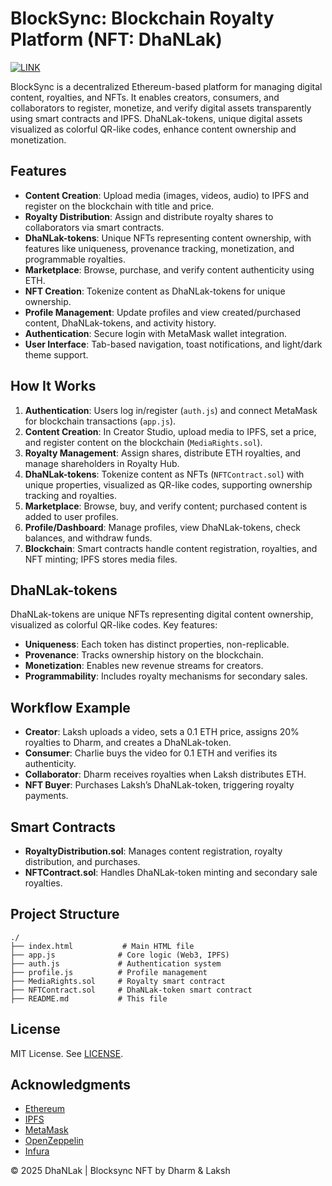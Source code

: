 # BlockSync: Blockchain Royalty Platform (NFT: DhaNLak)
[![LINK](https://img.shields.io/badge/Visit%20Website-7c3ca1)](https://dharmthummar.github.io/Blockchain-Media-NFT-DhaNLak/)

BlockSync is a decentralized Ethereum-based platform for managing digital content, royalties, and NFTs. It enables creators, consumers, and collaborators to register, monetize, and verify digital assets transparently using smart contracts and IPFS. DhaNLak-tokens, unique digital assets visualized as colorful QR-like codes, enhance content ownership and monetization.

## Features

- **Content Creation**: Upload media (images, videos, audio) to IPFS and register on the blockchain with title and price.
- **Royalty Distribution**: Assign and distribute royalty shares to collaborators via smart contracts.
- **DhaNLak-tokens**: Unique NFTs representing content ownership, with features like uniqueness, provenance tracking, monetization, and programmable royalties.
- **Marketplace**: Browse, purchase, and verify content authenticity using ETH.
- **NFT Creation**: Tokenize content as DhaNLak-tokens for unique ownership.
- **Profile Management**: Update profiles and view created/purchased content, DhaNLak-tokens, and activity history.
- **Authentication**: Secure login with MetaMask wallet integration.
- **User Interface**: Tab-based navigation, toast notifications, and light/dark theme support.

## How It Works

1. **Authentication**: Users log in/register (`auth.js`) and connect MetaMask for blockchain transactions (`app.js`).
2. **Content Creation**: In Creator Studio, upload media to IPFS, set a price, and register content on the blockchain (`MediaRights.sol`).
3. **Royalty Management**: Assign shares, distribute ETH royalties, and manage shareholders in Royalty Hub.
4. **DhaNLak-tokens**: Tokenize content as NFTs (`NFTContract.sol`) with unique properties, visualized as QR-like codes, supporting ownership tracking and royalties.
5. **Marketplace**: Browse, buy, and verify content; purchased content is added to user profiles.
6. **Profile/Dashboard**: Manage profiles, view DhaNLak-tokens, check balances, and withdraw funds.
7. **Blockchain**: Smart contracts handle content registration, royalties, and NFT minting; IPFS stores media files.

## DhaNLak-tokens
DhaNLak-tokens are unique NFTs representing digital content ownership, visualized as colorful QR-like codes. Key features:
- **Uniqueness**: Each token has distinct properties, non-replicable.
- **Provenance**: Tracks ownership history on the blockchain.
- **Monetization**: Enables new revenue streams for creators.
- **Programmability**: Includes royalty mechanisms for secondary sales.

## Workflow Example
- **Creator**: Laksh uploads a video, sets a 0.1 ETH price, assigns 20% royalties to Dharm, and creates a DhaNLak-token.
- **Consumer**: Charlie buys the video for 0.1 ETH and verifies its authenticity.
- **Collaborator**: Dharm receives royalties when Laksh distributes ETH.
- **NFT Buyer**: Purchases Laksh’s DhaNLak-token, triggering royalty payments.

## Smart Contracts
- **RoyaltyDistribution.sol**: Manages content registration, royalty distribution, and purchases.
- **NFTContract.sol**: Handles DhaNLak-token minting and secondary sale royalties.

## Project Structure
```
./
├── index.html           # Main HTML file
├── app.js              # Core logic (Web3, IPFS)
├── auth.js             # Authentication system
├── profile.js          # Profile management
├── MediaRights.sol     # Royalty smart contract
├── NFTContract.sol     # DhaNLak-token smart contract
├── README.md           # This file
```
## License
MIT License. See [LICENSE](LICENSE).

## Acknowledgments
- [Ethereum](https://ethereum.org/)
- [IPFS](https://ipfs.io/)
- [MetaMask](https://metamask.io/)
- [OpenZeppelin](https://openzeppelin.com/)
- [Infura](https://infura.io/)

© 2025 DhaNLak | Blocksync NFT by Dharm & Laksh
